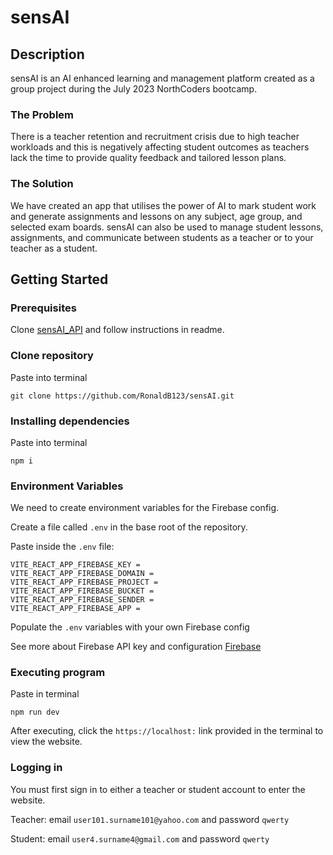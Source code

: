 # sensAI
## Description
sensAI is an AI enhanced learning and management platform created as a group project during the July 2023 NorthCoders bootcamp.

### The Problem
There is a teacher retention and recruitment crisis due to high teacher workloads and this is negatively affecting student outcomes as teachers lack the time to provide quality feedback and tailored lesson plans.

### The Solution
We have created an app that utilises the power of AI to mark student work and generate assignments and lessons  on any subject, age group, and selected exam boards. sensAI can also be used to manage student lessons, assignments, and communicate between students as a teacher or to your teacher as a student. 

## Getting Started

### Prerequisites
Clone [sensAI_API](https://github.com/RonaldB123/sensAI_API) and follow instructions in readme.

### Clone repository

Paste into terminal

```
git clone https://github.com/RonaldB123/sensAI.git
```

### Installing dependencies

Paste into terminal

```
npm i
```

### Environment Variables

We need to create environment variables for the Firebase config.

Create a file called `.env` in the base root of the repository.

Paste inside the `.env` file:
```
VITE_REACT_APP_FIREBASE_KEY = 
VITE_REACT_APP_FIREBASE_DOMAIN = 
VITE_REACT_APP_FIREBASE_PROJECT = 
VITE_REACT_APP_FIREBASE_BUCKET = 
VITE_REACT_APP_FIREBASE_SENDER = 
VITE_REACT_APP_FIREBASE_APP = 
```

Populate the `.env` variables with your own Firebase config

See more about Firebase API key and configuration [Firebase](https://firebase.google.com/docs/projects/api-keys#:~:text=Creating%20API%20keys,-A%20Firebase%20project&text=Firebase%20automatically%20creates%20API%20keys,App%20%3E%20Android%20key%20auto%2Dcreated)

### Executing program

Paste in terminal

```
npm run dev
```

After executing, click the `https://localhost:` link provided in the terminal to view the website.

### Logging in

You must first sign in to either a teacher or student account to enter the website.

Teacher: email `user101.surname101@yahoo.com` and password `qwerty`

Student: email `user4.surname4@gmail.com` and password `qwerty`

